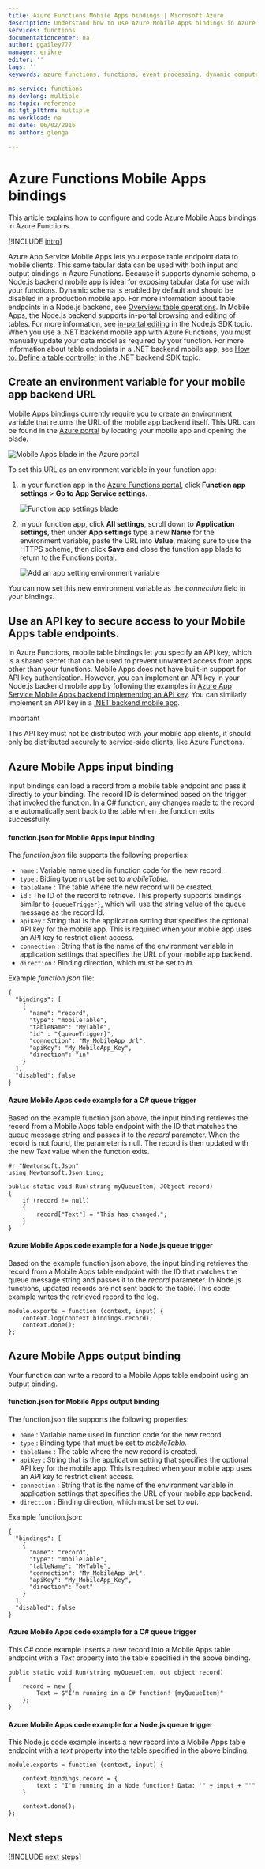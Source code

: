 ```yaml
---
title: Azure Functions Mobile Apps bindings | Microsoft Azure
description: Understand how to use Azure Mobile Apps bindings in Azure Functions.
services: functions
documentationcenter: na
author: ggailey777
manager: erikre
editor: ''
tags: ''
keywords: azure functions, functions, event processing, dynamic compute, serverless architecture

ms.service: functions
ms.devlang: multiple
ms.topic: reference
ms.tgt_pltfrm: multiple
ms.workload: na
ms.date: 06/02/2016
ms.author: glenga

---
```

# Azure Functions Mobile Apps bindings
This article explains how to configure and code Azure Mobile Apps bindings in Azure Functions. 

[!INCLUDE [intro](../../includes/functions-bindings-intro.md)]

Azure App Service Mobile Apps lets you expose table endpoint data to mobile clients. This same tabular data can be used with both input and output bindings in Azure Functions. Because it supports dynamic schema, a Node.js backend mobile app is ideal for exposing tabular data for use with your functions. Dynamic schema is enabled by default and should be disabled in a production mobile app. For more information about table endpoints in a Node.js backend, see [Overview: table operations](../app-service-mobile/app-service-mobile-node-backend-how-to-use-server-sdk.md#TableOperations). In Mobile Apps, the Node.js backend supports in-portal browsing and editing of tables. For more information, see [in-portal editing](../app-service-mobile/app-service-mobile-node-backend-how-to-use-server-sdk.md#in-portal-editing) in the Node.js SDK topic. When you use a .NET backend mobile app with Azure Functions, you must manually update your data model as required by your function. For more information about table endpoints in a .NET backend mobile app, see [How to: Define a table controller](../app-service-mobile/app-service-mobile-dotnet-backend-how-to-use-server-sdk.md#define-table-controller) in the .NET backend SDK topic. 

## Create an environment variable for your mobile app backend URL
Mobile Apps bindings currently require you to create an environment variable that returns the URL of the mobile app backend itself. This URL can be found in the [Azure portal](https://portal.azure.com) by locating your mobile app and opening the blade.

![Mobile Apps blade in the Azure portal](./media/functions-bindings-mobile-apps/mobile-app-blade.png)

To set this URL as an environment variable in your function app:

1. In your function app in the [Azure Functions portal](https://functions.azure.com/signin), click **Function app settings** > **Go to App Service settings**. 
   
    ![Function app settings blade](./media/functions-bindings-mobile-apps/functions-app-service-settings.png)
2. In your function app, click **All settings**, scroll down to **Application settings**, then under **App settings** type a new **Name** for the environment variable, paste the URL into **Value**, making sure to use the HTTPS scheme, then click **Save** and close the function app blade to return to the Functions portal.   
   
    ![Add an app setting environment variable](./media/functions-bindings-mobile-apps/functions-app-add-app-setting.png)

You can now set this new environment variable as the *connection* field in your bindings.

## <a id="mobiletablesapikey"></a> Use an API key to secure access to your Mobile Apps table endpoints.
In Azure Functions, mobile table bindings let you specify an API key, which is a shared secret that can be used to prevent unwanted access from apps other than your functions. Mobile Apps does not have built-in support for API key authentication. However, you can implement an API key in your Node.js backend mobile app by following the examples in [Azure App Service Mobile Apps backend implementing an API key](https://github.com/Azure/azure-mobile-apps-node/tree/master/samples/api-key). You can similarly implement an API key in a [.NET backend mobile app](https://github.com/Azure/azure-mobile-apps-net-server/wiki/Implementing-Application-Key).

> [!IMPORTANT]
> This API key must not be distributed with your mobile app clients, it should only be distributed securely to service-side clients, like Azure Functions. 
> 
> 

## <a id="mobiletablesinput"></a> Azure Mobile Apps input binding
Input bindings can load a record from a mobile table endpoint and pass it directly to your binding. The record ID is determined based on the trigger that invoked the function. In a C# function, any changes made to the record are automatically sent back to the table when the function exits successfully.

#### function.json for Mobile Apps input binding
The *function.json* file supports the following properties:

* `name` : Variable name used in function code for the new record.
* `type` : Biding type must be set to *mobileTable*.
* `tableName` : The table where the new record will be created.
* `id` : The ID of the record to retrieve. This property supports bindings similar to `{queueTrigger}`, which will use the string value of the queue message as the record Id.
* `apiKey` : String that is the application setting that specifies the optional API key for the mobile app. This is required when your mobile app uses an API key to restrict client access.
* `connection` : String that is the name of the environment variable in application settings that specifies the URL of your mobile app backend.
* `direction` : Binding direction, which must be set to *in*.

Example *function.json* file:

    {
      "bindings": [
        {
          "name": "record",
          "type": "mobileTable",
          "tableName": "MyTable",
          "id" : "{queueTrigger}",
          "connection": "My_MobileApp_Url",
          "apiKey": "My_MobileApp_Key",
          "direction": "in"
        }
      ],
      "disabled": false
    }

#### Azure Mobile Apps code example for a C# queue trigger
Based on the example function.json above, the input binding retrieves the record from a Mobile Apps table endpoint with the ID that matches the queue message string and passes it to the *record* parameter. When the record is not found, the parameter is null. The record is then updated with the new *Text* value when the function exits.

    #r "Newtonsoft.Json"    
    using Newtonsoft.Json.Linq;

    public static void Run(string myQueueItem, JObject record)
    {
        if (record != null)
        {
            record["Text"] = "This has changed.";
        }    
    }

#### Azure Mobile Apps code example for a Node.js queue trigger
Based on the example function.json above, the input binding retrieves the record from a Mobile Apps table endpoint with the ID that matches the queue message string and passes it to the *record* parameter. In Node.js functions, updated records are not sent back to the table. This code example writes the retrieved record to the log.

    module.exports = function (context, input) {    
        context.log(context.bindings.record);
        context.done();
    };


## <a id="mobiletablesoutput"></a>Azure Mobile Apps output binding
Your function can write a record to a Mobile Apps table endpoint using an output binding. 

#### function.json for Mobile Apps output binding
The function.json file supports the following properties:

* `name` : Variable name used in function code for the new record.
* `type` : Binding type that must be set to *mobileTable*.
* `tableName` : The table where the new record is created.
* `apiKey` : String that is the application setting that specifies the optional API key for the mobile app. This is required when your mobile app uses an API key to restrict client access.
* `connection` : String that is the name of the environment variable in application settings that specifies the URL of your mobile app backend.
* `direction` : Binding direction, which must be set to *out*.

Example function.json:

    {
      "bindings": [
        {
          "name": "record",
          "type": "mobileTable",
          "tableName": "MyTable",
          "connection": "My_MobileApp_Url",
          "apiKey": "My_MobileApp_Key",
          "direction": "out"
        }
      ],
      "disabled": false
    }

#### Azure Mobile Apps code example for a C# queue trigger
This C# code example inserts a new record into a Mobile Apps table endpoint with a *Text* property into the table specified in the above binding.

    public static void Run(string myQueueItem, out object record)
    {
        record = new {
            Text = $"I'm running in a C# function! {myQueueItem}"
        };
    }

#### Azure Mobile Apps code example for a Node.js queue trigger
This Node.js code example inserts a new record into a Mobile Apps table endpoint with a *text* property into the table specified in the above binding.

    module.exports = function (context, input) {

        context.bindings.record = {
            text : "I'm running in a Node function! Data: '" + input + "'"
        }   

        context.done();
    };

## Next steps
[!INCLUDE [next steps](../../includes/functions-bindings-next-steps.md)]


